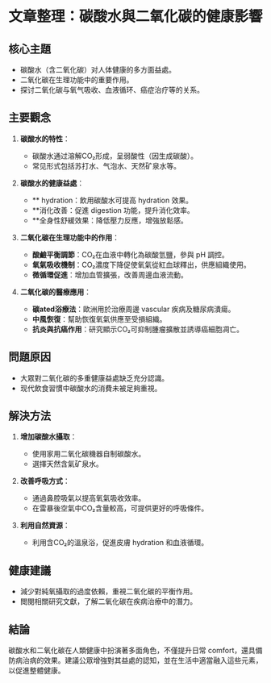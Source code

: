 # 文章整理：碳酸水與二氧化碳的健康影響

## 核心主題
- 碳酸水（含二氧化碳）对人体健康的多方面益處。
- 二氧化碳在生理功能中的重要作用。
- 探讨二氧化碳与氧气吸收、血液循环、癌症治疗等的关系。

## 主要觀念
1. **碳酸水的特性**：
   - 碳酸水通过溶解CO₂形成，呈弱酸性（因生成碳酸）。
   - 常见形式包括苏打水、气泡水、天然矿泉水等。

2. **碳酸水的健康益處**：
   - ** hydration：飲用碳酸水可提高 hydration 效果。
   - **消化改善：促進 digestion 功能，提升消化效率。
   - **全身性舒緩效果：降低壓力反應，增強放鬆感。

3. **二氧化碳在生理功能中的作用**：
   - **酸鹼平衡調節**：CO₂在血液中轉化為碳酸氫鹽，參與 pH 調控。
   - **氧氣吸收機制**：CO₂濃度下降促使氧氣從紅血球釋出，供應組織使用。
   - **微循環促進**：增加血管擴張，改善周邊血液流動。

4. **二氧化碳的醫療應用**：
   - **碳ated浴療法**：歐洲用於治療周邊 vascular 疾病及糖尿病潰瘍。
   - **中風恢復**：幫助恢復氧氣供應至受損組織。
   - **抗炎與抗癌作用**：研究顯示CO₂可抑制腫瘤擴散並誘導癌細胞凋亡。

## 問題原因
- 大眾對二氧化碳的多重健康益處缺乏充分認識。
- 现代飲食習慣中碳酸水的消費未被足夠重視。

## 解決方法
1. **增加碳酸水攝取**：
   - 使用家用二氧化碳機器自制碳酸水。
   - 選擇天然含氣矿泉水。

2. **改善呼吸方式**：
   - 通過鼻腔吸氣以提高氧氣吸收效率。
   - 在雷暴後空氣中CO₂含量較高，可提供更好的呼吸條件。

3. **利用自然資源**：
   - 利用含CO₂的溫泉浴，促進皮膚 hydration 和血液循環。

## 健康建議
- 減少對純氧攝取的過度依賴，重視二氧化碳的平衡作用。
- 閲閱相關研究文獻，了解二氧化碳在疾病治療中的潛力。

## 結論
碳酸水和二氧化碳在人類健康中扮演著多面角色，不僅提升日常 comfort，還具備防病治病的效果。建議公眾增強對其益處的認知，並在生活中適當融入這些元素，以促進整體健康。